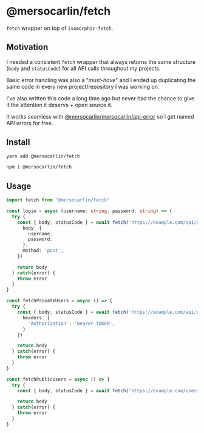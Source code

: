 # @mersocarlin/fetch

`fetch` wrapper on top of `isomorphic-fetch`.

## Motivation

I needed a consistent `fetch` wrapper that always returns the same structure (`body` and `statusCode`) for all API calls throughout my projects.

Basic error handling was also a "_must-have_" and I ended up duplicating the same code in every new project/repository I was working on.

I've also written this code a long time ago but never had the chance to give it the attention it deservs + open source it.

It works seamless with [@mersocarlin/mersocarlin/api-error](https://github.com/mersocarlin/api-error) so I get named API errors for free.

## Install

```bash
yarn add @mersocarlin/fetch
```

```bash
npm i @mersocarlin/fetch
```

## Usage

```ts
import fetch from '@mersocarlin/fetch'

const login = async (username: string, password: string) => {
  try {
    const { body, statusCode } = await fetch('https://example.com/api/signin', {
      body: {
        username,
        password,
      },
      method: 'post',
    })

    return body
  } catch(error) {
    throw error
  }
}

const fetchPrivateUsers = async () => {
  try {
    const { body, statusCode } = await fetch('https://example.com/api/users', {
      headers: {
        'Authorization': 'Bearer TOKEN',
      }
    })

    return body
  } catch(error) {
    throw error
  }
}

const fetchPublicUsers = async () => {
  try {
    const { body, statusCode } = await fetch('https://example.com/users')

    return body
  } catch(error) {
    throw error
  }
}
```
